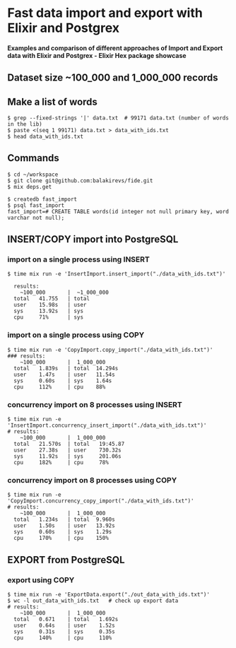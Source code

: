 # Fast data import and export with Elixir and Postgrex

#### Examples and comparison of different approaches of Import and Export data with Elixir and Postgrex - Elixir Hex package showcase

## Dataset size ~100_000 and 1_000_000 records

## Make a list of words

```
$ grep --fixed-strings '|' data.txt  # 99171 data.txt (number of words in the lib)
$ paste <(seq 1 99171) data.txt > data_with_ids.txt
$ head data_with_ids.txt
```

## Commands

```
$ cd ~/workspace
$ git clone git@github.com:balakirevs/fide.git
$ mix deps.get

$ createdb fast_import
$ psql fast_import
fast_import=# CREATE TABLE words(id integer not null primary key, word varchar not null);
```

## INSERT/COPY import into PostgreSQL

### import on a single process using INSERT

```
$ time mix run -e 'InsertImport.insert_import("./data_with_ids.txt")'

  results:
    ~100_000       |  ~1_000_000
  total   41.755   | total
  user    15.98s   | user
  sys     13.92s   | sys
  cpu     71%      | sys

```

### import on a single process using COPY

```
$ time mix run -e 'CopyImport.copy_import("./data_with_ids.txt")'
### results:
    ~100_000       |  1_000_000
  total   1.839s   | total  14.294s
  user    1.47s    | user   11.54s
  sys     0.60s    | sys    1.64s
  cpu     112%     | cpu    88%  
```

### concurrency import on 8 processes using INSERT

```
$ time mix run -e 'InsertImport.concurrency_insert_import("./data_with_ids.txt")'
# results:
    ~100_000       |  1_000_000   
  total   21.570s  | total   19:45.87
  user    27.38s   | user    730.32s
  sys     11.92s   | sys     201.06s
  cpu     182%     | cpu     78%
```

### concurrency import on 8 processes using COPY

```
$ time mix run -e 'CopyImport.concurrency_copy_import("./data_with_ids.txt")'
# results:
    ~100_000       |  1_000_000
  total   1.234s   | total  9.960s
  user    1.50s    | user   13.92s
  sys     0.60s    | sys    1.29s
  cpu     170%     | cpu    150%
```

## EXPORT from PostgreSQL

### export using COPY

```
$ time mix run -e 'ExportData.export("./out_data_with_ids.txt")'
$ wc -l out_data_with_ids.txt   # check up export data
# results:
    ~100_000       |  1_000_000
  total   0.671    | total   1.692s
  user    0.64s    | user    1.52s
  sys     0.31s    | sys     0.35s
  cpu     140%     | cpu     110%
```
